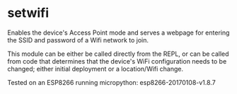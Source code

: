 # setwifi
Enables the device's Access Point mode and serves a webpage for entering the SSID and password of a Wifi network to join.

This module can be either be called directly from the REPL, or can be called from code that determines that the device's WiFi configuration needs to be changed; either initial deployment or a location/Wifi change.

Tested on an ESP8266 running micropython: esp8266-20170108-v1.8.7
